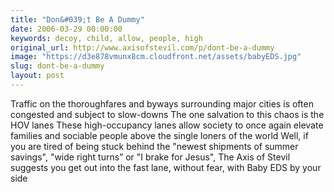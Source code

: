 ```yaml
---
title: "Don&#039;t Be A Dummy"
date: 2006-03-29 00:00:00
keywords: decoy, child, allow, people, high
original_url: http://www.axisofstevil.com/p/dont-be-a-dummy
image: "https://d3e878vmunx8cm.cloudfront.net/assets/babyEDS.jpg"
slug: dont-be-a-dummy
layout: post
---
```


Traffic on the thoroughfares and byways surrounding major cities is often congested and subject to slow-downs The one salvation to this chaos is the HOV lanes These high-occupancy lanes allow society to once again elevate families and sociable people above the single loners of the world Well, if you are tired of being stuck behind the &quot;newest shipments of summer savings&quot;, &quot;wide right turns” or &quot;I brake for Jesus&quot;, The Axis of Stevil suggests you get out into the fast lane, without fear, with Baby EDS by your side

